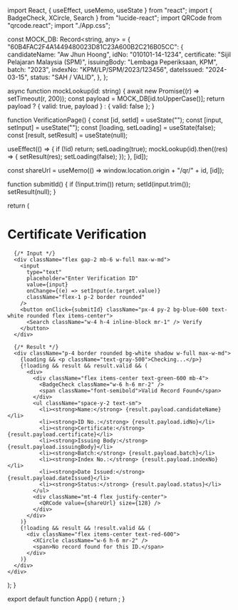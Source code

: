 import React, { useEffect, useMemo, useState } from "react";
import { BadgeCheck, XCircle, Search } from "lucide-react";
import QRCode from "qrcode.react";
import "./App.css";

const MOCK_DB: Record<string, any> = {
  "60B4FAC2F4A1449480023D81C23A600B2C216B05CC": {
    candidateName: "Aw Jhun Hoong",
    idNo: "010101-14-1234",
    certificate: "Sijil Pelajaran Malaysia (SPM)",
    issuingBody: "Lembaga Peperiksaan, KPM",
    batch: "2023",
    indexNo: "KPM/LP/SPM/2023/123456",
    dateIssued: "2024-03-15",
    status: "SAH / VALID",
  },
};

async function mockLookup(id: string) {
  await new Promise((r) => setTimeout(r, 200));
  const payload = MOCK_DB[id.toUpperCase()];
  return payload ? { valid: true, payload } : { valid: false };
}

function VerificationPage() {
  const [id, setId] = useState("");
  const [input, setInput] = useState("");
  const [loading, setLoading] = useState(false);
  const [result, setResult] = useState<any>(null);

  useEffect(() => {
    if (!id) return;
    setLoading(true);
    mockLookup(id).then((res) => {
      setResult(res);
      setLoading(false);
    });
  }, [id]);

  const shareUrl = useMemo(() => window.location.origin + "/qr/" + id, [id]);

  function submitId() {
    if (!input.trim()) return;
    setId(input.trim());
    setResult(null);
  }

  return (
    <div className="min-h-screen bg-gray-50 text-gray-800 p-6 flex flex-col items-center">
      <h1 className="text-xl font-bold mb-4">Certificate Verification</h1>

      {/* Input */}
      <div className="flex gap-2 mb-6 w-full max-w-md">
        <input
          type="text"
          placeholder="Enter Verification ID"
          value={input}
          onChange={(e) => setInput(e.target.value)}
          className="flex-1 p-2 border rounded"
        />
        <button onClick={submitId} className="px-4 py-2 bg-blue-600 text-white rounded flex items-center">
          <Search className="w-4 h-4 inline-block mr-1" /> Verify
        </button>
      </div>

      {/* Result */}
      <div className="p-4 border rounded bg-white shadow w-full max-w-md">
        {loading && <p className="text-gray-500">Checking...</p>}
        {!loading && result && result.valid && (
          <div>
            <div className="flex items-center text-green-600 mb-4">
              <BadgeCheck className="w-6 h-6 mr-2" />
              <span className="font-semibold">Valid Record Found</span>
            </div>
            <ul className="space-y-2 text-sm">
              <li><strong>Name:</strong> {result.payload.candidateName}</li>
              <li><strong>ID No.:</strong> {result.payload.idNo}</li>
              <li><strong>Certificate:</strong> {result.payload.certificate}</li>
              <li><strong>Issuing Body:</strong> {result.payload.issuingBody}</li>
              <li><strong>Batch:</strong> {result.payload.batch}</li>
              <li><strong>Index No.:</strong> {result.payload.indexNo}</li>
              <li><strong>Date Issued:</strong> {result.payload.dateIssued}</li>
              <li><strong>Status:</strong> {result.payload.status}</li>
            </ul>
            <div className="mt-4 flex justify-center">
              <QRCode value={shareUrl} size={128} />
            </div>
          </div>
        )}
        {!loading && result && !result.valid && (
          <div className="flex items-center text-red-600">
            <XCircle className="w-6 h-6 mr-2" />
            <span>No record found for this ID.</span>
          </div>
        )}
      </div>
    </div>
  );
}

export default function App() {
  return <VerificationPage />;
}
